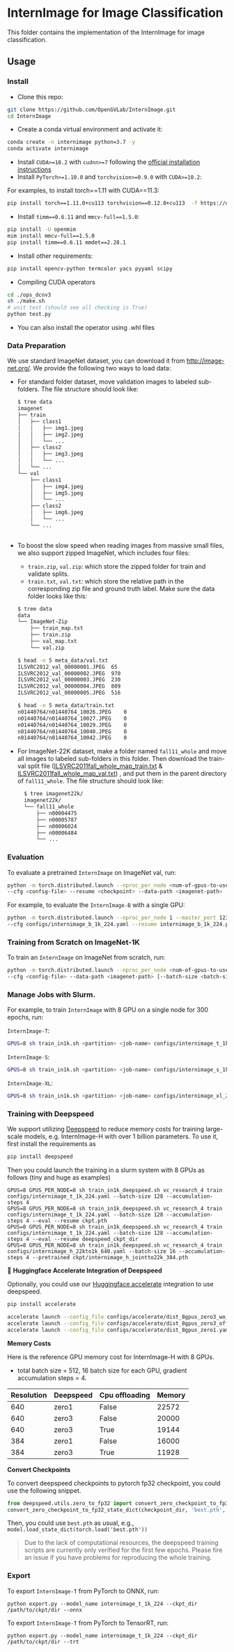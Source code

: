 # InternImage for Image Classification

This folder contains the implementation of the InternImage for image classification.

## Usage

### Install

- Clone this repo:

```bash
git clone https://github.com/OpenGVLab/InternImage.git
cd InternImage
```

- Create a conda virtual environment and activate it:

```bash
conda create -n internimage python=3.7 -y
conda activate internimage
```

- Install `CUDA>=10.2` with `cudnn>=7` following
  the [official installation instructions](https://docs.nvidia.com/cuda/cuda-installation-guide-linux/index.html)
- Install `PyTorch>=1.10.0` and `torchvision>=0.9.0` with `CUDA>=10.2`:

For examples, to install torch==1.11 with CUDA==11.3:
```bash
pip install torch==1.11.0+cu113 torchvision==0.12.0+cu113  -f https://download.pytorch.org/whl/torch_stable.html
```

- Install `timm==0.6.11` and `mmcv-full==1.5.0`:

```bash
pip install -U openmim
mim install mmcv-full==1.5.0
pip install timm==0.6.11 mmdet==2.28.1
```

- Install other requirements:

```bash
pip install opencv-python termcolor yacs pyyaml scipy
```

- Compiling CUDA operators
```bash
cd ./ops_dcnv3
sh ./make.sh
# unit test (should see all checking is True)
python test.py
```
- You can also install the operator using .whl files

### Data Preparation

We use standard ImageNet dataset, you can download it from http://image-net.org/. We provide the following two ways to
load data:

- For standard folder dataset, move validation images to labeled sub-folders. The file structure should look like:
  ```bash
  $ tree data
  imagenet
  ├── train
  │   ├── class1
  │   │   ├── img1.jpeg
  │   │   ├── img2.jpeg
  │   │   └── ...
  │   ├── class2
  │   │   ├── img3.jpeg
  │   │   └── ...
  │   └── ...
  └── val
      ├── class1
      │   ├── img4.jpeg
      │   ├── img5.jpeg
      │   └── ...
      ├── class2
      │   ├── img6.jpeg
      │   └── ...
      └── ...
 
  ```
- To boost the slow speed when reading images from massive small files, we also support zipped ImageNet, which includes
  four files:
    - `train.zip`, `val.zip`: which store the zipped folder for train and validate splits.
    - `train.txt`, `val.txt`: which store the relative path in the corresponding zip file and ground truth
      label. Make sure the data folder looks like this:

  ```bash
  $ tree data
  data
  └── ImageNet-Zip
      ├── train_map.txt
      ├── train.zip
      ├── val_map.txt
      └── val.zip
  
  $ head -n 5 meta_data/val.txt
  ILSVRC2012_val_00000001.JPEG	65
  ILSVRC2012_val_00000002.JPEG	970
  ILSVRC2012_val_00000003.JPEG	230
  ILSVRC2012_val_00000004.JPEG	809
  ILSVRC2012_val_00000005.JPEG	516
  
  $ head -n 5 meta_data/train.txt
  n01440764/n01440764_10026.JPEG	0
  n01440764/n01440764_10027.JPEG	0
  n01440764/n01440764_10029.JPEG	0
  n01440764/n01440764_10040.JPEG	0
  n01440764/n01440764_10042.JPEG	0
  ```
- For ImageNet-22K dataset, make a folder named `fall11_whole` and move all images to labeled sub-folders in this
  folder. Then download the train-val split
  file ([ILSVRC2011fall_whole_map_train.txt](https://github.com/SwinTransformer/storage/releases/download/v2.0.1/ILSVRC2011fall_whole_map_train.txt)
  & [ILSVRC2011fall_whole_map_val.txt](https://github.com/SwinTransformer/storage/releases/download/v2.0.1/ILSVRC2011fall_whole_map_val.txt))
  , and put them in the parent directory of `fall11_whole`. The file structure should look like:

  ```bash
    $ tree imagenet22k/
    imagenet22k/
    └── fall11_whole
        ├── n00004475
        ├── n00005787
        ├── n00006024
        ├── n00006484
        └── ...
  ```

### Evaluation

To evaluate a pretrained `InternImage` on ImageNet val, run:

```bash
python -m torch.distributed.launch --nproc_per_node <num-of-gpus-to-use> --master_port 12345 main.py --eval \
--cfg <config-file> --resume <checkpoint> --data-path <imagenet-path> 
```

For example, to evaluate the `InternImage-B` with a single GPU:

```bash
python -m torch.distributed.launch --nproc_per_node 1 --master_port 12345 main.py --eval \
--cfg configs/internimage_b_1k_224.yaml --resume internimage_b_1k_224.pth --data-path <imagenet-path>
```

### Training from Scratch on ImageNet-1K

To train an `InternImage` on ImageNet from scratch, run:

```bash
python -m torch.distributed.launch --nproc_per_node <num-of-gpus-to-use> --master_port 12345  main.py \ 
--cfg <config-file> --data-path <imagenet-path> [--batch-size <batch-size-per-gpu> --output <output-directory> --tag <job-tag>]
```

### Manage Jobs with Slurm.

For example, to train `InternImage` with 8 GPU on a single node for 300 epochs, run:

`InternImage-T`:

```bash
GPUS=8 sh train_in1k.sh <partition> <job-name> configs/internimage_t_1k_224.yaml --resume internimage_t_1k_224.pth --eval
```

`InternImage-S`:

```bash
GPUS=8 sh train_in1k.sh <partition> <job-name> configs/internimage_s_1k_224.yaml --resume internimage_s_1k_224.pth --eval
```

`InternImage-XL`:

```bash
GPUS=8 sh train_in1k.sh <partition> <job-name> configs/internimage_xl_22kto1k_384.pth --resume internimage_xl_22kto1k_384.pth --eval
```

<!-- 
### Test pretrained model on ImageNet-22K

For example, to evaluate the `InternImage-L-22k`:

```bash
python -m torch.distributed.launch --nproc_per_node <num-of-gpus-to-use> --master_port 12345  main.py \ 
--cfg configs/internimage_xl_22k_192to384.yaml --data-path <imagenet-path> [--batch-size <batch-size-per-gpu> --output <output-directory>] \
--resume internimage_xl_22k_192to384.pth --eval
``` -->

<!-- ### Fine-tuning from a ImageNet-22K pretrained model

For example, to fine-tune a `InternImage-XL-22k` model pretrained on ImageNet-22K:

```bashs
GPUS=8 sh train_in1k.sh <partition> <job-name> configs/intern_image_.yaml --pretrained intern_image_b.pth --eval
python -m torch.distributed.launch --nproc_per_node 8 --master_port 12345  main.py \
--cfg configs/.yaml --pretrained swin_base_patch4_window7_224_22k.pth \
--data-path <imagenet-path> --batch-size 64 --accumulation-steps 2 [--use-checkpoint]
``` -->

### Training with Deepspeed

We support utilizing [Deepspeed](https://github.com/microsoft/DeepSpeed) to reduce memory costs for training large-scale models, e.g. InternImage-H with over 1 billion parameters.
To use it, first install the requirements as

```bash
pip install deepspeed
```

Then you could launch the training in a slurm system with 8 GPUs as follows (tiny and huge as examples)

```
GPUS=8 GPUS_PER_NODE=8 sh train_in1k_deepspeed.sh vc_research_4 train configs/internimage_t_1k_224.yaml --batch-size 128 --accumulation-steps 4 
GPUS=8 GPUS_PER_NODE=8 sh train_in1k_deepspeed.sh vc_research_4 train configs/internimage_t_1k_224.yaml --batch-size 128 --accumulation-steps 4 --eval --resume ckpt.pth
GPUS=8 GPUS_PER_NODE=8 sh train_in1k_deepspeed.sh vc_research_4 train configs/internimage_t_1k_224.yaml --batch-size 128 --accumulation-steps 4 --eval --resume deepspeed_ckpt_dir
GPUS=8 GPUS_PER_NODE=8 sh train_in1k_deepspeed.sh vc_research_4 train configs/internimage_h_22kto1k_640.yaml --batch-size 16 --accumulation-steps 4 --pretrained ckpt/internimage_h_jointto22k_384.pth
```


🤗 **Huggingface Accelerate Integration of Deepspeed**

Optionally, you could use our [Huggingface accelerate](https://github.com/huggingface/accelerate) integration to use deepspeed.

```bash
pip install accelerate
```

```bash
accelerate launch --config_file configs/accelerate/dist_8gpus_zero3_wo_loss_scale.yaml main_accelerate.py  --cfg configs/internimage_h_22kto1k_640.yaml --data-path /mnt/lustre/share/images --batch-size 16 --pretrained ckpt/internimage_h_jointto22k_384.pth --accumulation-steps 4
accelerate launch --config_file configs/accelerate/dist_8gpus_zero3_offload.yaml main_accelerate.py  --cfg configs/internimage_t_1k_224.yaml --data-path /mnt/lustre/share/images --batch-size 128 --accumulation-steps 4 --output output_zero3_offload
accelerate launch --config_file configs/accelerate/dist_8gpus_zero1.yaml main_accelerate.py  --cfg configs/internimage_t_1k_224.yaml --data-path /mnt/lustre/share/images --batch-size 128 --accumulation-steps 4
```

**Memory Costs**

Here is the reference GPU memory cost for InternImage-H with 8 GPUs.

- total batch size = 512, 16 batch size for each GPU, gradient accumulation steps = 4.

| Resolution | Deepspeed | Cpu offloading | Memory |
| --- | --- | --- | --- |
| 640 | zero1 | False | 22572 |
| 640 | zero3 | False | 20000 |
| 640 | zero3 | True | 19144 |
| 384 | zero1 | False | 16000 |
| 384 | zero3 | True | 11928 |

**Convert Checkpoints**

To convert deepspeed checkpoints to pytorch fp32 checkpoint, you could use the following snippet.

```python
from deepspeed.utils.zero_to_fp32 import convert_zero_checkpoint_to_fp32_state_dict
convert_zero_checkpoint_to_fp32_state_dict(checkpoint_dir, 'best.pth', tag='best')
```

Then, you could use `best.pth` as usual, e.g., `model.load_state_dict(torch.load('best.pth'))`

> Due to the lack of computational resources, the deepspeed training scripts are currently only verified for the first few epochs. Please fire an issue if you have problems for reproducing the whole training.

### Export

To export `InternImage-T` from PyTorch to ONNX, run:
```shell
python export.py --model_name internimage_t_1k_224 --ckpt_dir /path/to/ckpt/dir --onnx
```

To export `InternImage-T` from PyTorch to TensorRT, run:
```shell
python export.py --model_name internimage_t_1k_224 --ckpt_dir /path/to/ckpt/dir --trt
```
